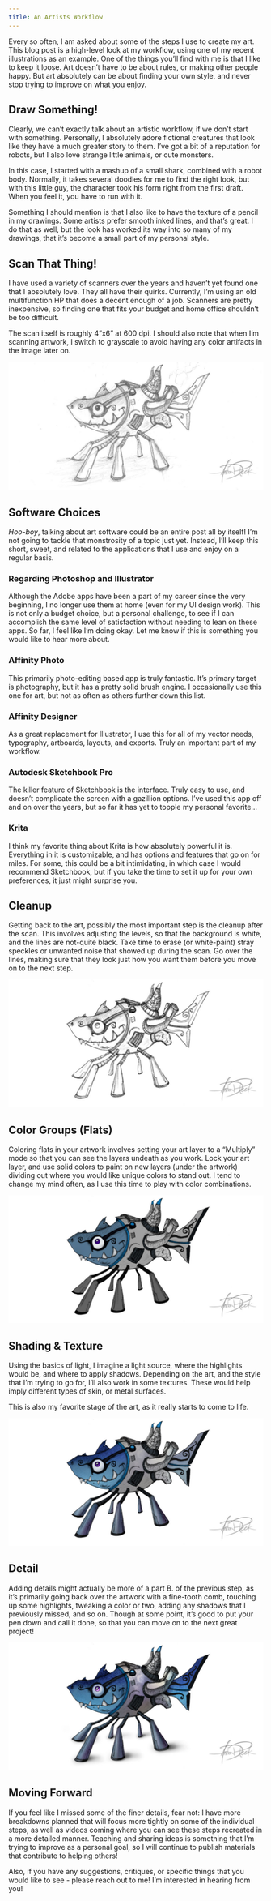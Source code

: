 ```yaml
---
title: An Artists Workflow
---
```


Every so often, I am asked about some of the steps I use to create my art. This blog post is a high-level look at my workflow, using one of my recent illustrations as an example. One of the things you’ll find with me is that I like to keep it loose. Art doesn’t have to be about rules, or making other people happy. But art absolutely can be about finding your own style, and never stop trying to improve on what you enjoy.

## Draw Something!

Clearly, we can’t exactly talk about an artistic workflow, if we don’t start with something. Personally, I absolutely adore fictional creatures that look like they have a much greater story to them. I’ve got a bit of a reputation for robots, but I also love strange little animals, or cute monsters.

In this case, I started with a mashup of a small shark, combined with a robot body. Normally, it takes several doodles for me to find the right look, but with this little guy, the character took his form right from the first draft. When you feel it, you have to run with it.

Something I should mention is that I also like to have the texture of a pencil in my drawings. Some artists prefer smooth inked lines, and that’s great. I do that as well, but the look has worked its way into so many of my drawings, that it’s become a small part of my personal style.

## Scan That Thing!

I have used a variety of scanners over the years and haven’t yet found one that I absolutely love. They all have their quirks. Currently, I’m using an old multifunction HP that does a decent enough of a job. Scanners are pretty inexpensive, so finding one that fits your budget and home office shouldn’t be too difficult.

The scan itself is roughly 4”x6” at 600 dpi. I should also note that when I’m scanning artwork, I switch to grayscale to avoid having any color artifacts in the image later on.

![Drawing of a robot shark](img/Blog-Workflow-Draw.jpg)

## Software Choices

_Hoo-boy_, talking about art software could be an entire post all by itself! I’m not going to tackle that monstrosity of a topic just yet. Instead, I’ll keep this short, sweet, and related to the applications that I use and enjoy on a regular basis.

### Regarding Photoshop and Illustrator

Although the Adobe apps have been a part of my career since the very beginning, I no longer use them at home (even for my UI design work). This is not only a budget choice, but a personal challenge, to see if I can accomplish the same level of satisfaction without needing to lean on these apps. So far, I feel like I’m doing okay. Let me know if this is something you would like to hear more about.

### Affinity Photo

This primarily photo-editing based app is truly fantastic. It’s primary target is photography, but it has a pretty solid brush engine. I occasionally use this one for art, but not as often as others further down this list.

### Affinity Designer

As a great replacement for Illustrator, I use this for all of my vector needs, typography, artboards, layouts, and exports. Truly an important part of my workflow.

### Autodesk Sketchbook Pro

The killer feature of Sketchbook is the interface. Truly easy to use, and doesn’t complicate the screen with a gazillion options. I’ve used this app off and on over the years, but so far it has yet to topple my personal favorite…

### Krita

I think my favorite thing about Krita is how absolutely powerful it is. Everything in it is customizable, and has options and features that go on for miles. For some, this could be a bit intimidating, in which case I would recommend Sketchbook, but if you take the time to set it up for your own preferences, it just might surprise you.

## Cleanup

Getting back to the art, possibly the most important step is the cleanup after the scan. This involves adjusting the levels, so that the background is white, and the lines are not-quite black. Take time to erase (or white-paint) stray speckles or unwanted noise that showed up during the scan. Go over the lines, making sure that they look just how you want them before you move on to the next step.

![Workflow Cleanup](img/Blog-Workflow-Clean.jpg)

## Color Groups (Flats)

Coloring flats in your artwork involves setting your art layer to a “Multiply” mode so that you can see the layers undeath as you work. Lock your art layer, and use solid colors to paint on new layers (under the artwork) dividing out where you would like unique colors to stand out. I tend to change my mind often, as I use this time to play with color combinations.

![Workflow Flats](img/Blog-Workflow-Flats.jpg)

## Shading & Texture

Using the basics of light, I imagine a light source, where the highlights would be, and where to apply shadows. Depending on the art, and the style that I’m trying to go for, I’ll also work in some textures. These would help imply different types of skin, or metal surfaces.

This is also my favorite stage of the art, as it really starts to come to life.

![Workflow Shading](img/Blog-Workflow-Shading.jpg)

## Detail

Adding details might actually be more of a part B. of the previous step, as it’s primarily going back over the artwork with a fine-tooth comb, touching up some highlights, tweaking a color or two, adding any shadows that I previously missed, and so on. Though at some point, it’s good to put your pen down and call it done, so that you can move on to the next great project!

![Workflow Polish](img/Blog-Workflow-Polish.jpg)

## Moving Forward

If you feel like I missed some of the finer details, fear not: I have more breakdowns planned that will focus more tightly on some of the individual steps, as well as videos coming where you can see these steps recreated in a more detailed manner. Teaching and sharing ideas is something that I’m trying to improve as a personal goal, so I will continue to publish materials that contribute to helping others!

Also, if you have any suggestions, critiques, or specific things that you would like to see - please reach out to me! I’m interested in hearing from you!
